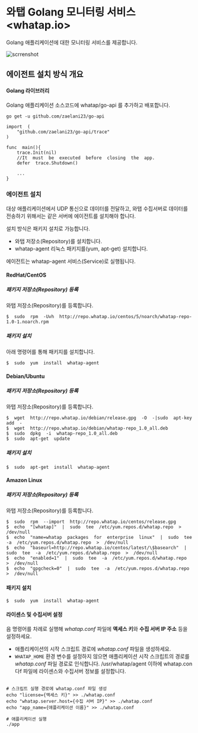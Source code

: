 #  와탭  Golang  모니터링  서비스  <whatap.io>

Golang  애플리케이션에  대한  모니터링  서비스를  제공합니다.

![scrrenshot](https://img.whatap.io/media/images/golang_system.png)


##  에이전트  설치  방식  개요

####  Golang  라이브러리
Golang  애플리케이션  소스코드에  whatap/go-api  를  추가하고  배포합니다.

```  
go get -u github.com/zaelani23/go-api
```

```
import  (
	"github.com/zaelani23/go-api/trace"
)

func  main(){
	trace.Init(nil)
	//It  must  be  executed  before  closing  the  app.
	defer  trace.Shutdown()
	
	...  
}
```

###  에이전트  설치

대상  애플리케이션에서  UDP  통신으로  데이터를  전달하고,  와탭  수집서버로  데이터를  전송하기  위해서는  같은  서버에  에이전트를  설치해야  합니다.

설치  방식은  패키지  설치로  가능합니다.

*  와탭  저장소(Repository)를  설치합니다.
*  whatap-agent  리눅스  패키지를(yum,  apt-get)  설치합니다.

에이전트는  whatap-agent  서비스(Service)로  실행됩니다.

####  RedHat/CentOS

#####  패키지  저장소(Repository)  등록

와탭  저장소(Repository)를  등록합니다.
```
$  sudo  rpm  -Uvh  http://repo.whatap.io/centos/5/noarch/whatap-repo-1.0-1.noarch.rpm
```
 #####  패키지  설치

아래  명령어를  통해  패키지를  설치합니다.

```
$  sudo  yum  install  whatap-agent
```

####  Debian/Ubuntu
#####  패키지  저장소(Repository)  등록

와탭  저장소(Repository)를  등록합니다.

```
$  wget  http://repo.whatap.io/debian/release.gpg  -O  -|sudo  apt-key  add  -
$  wget  http://repo.whatap.io/debian/whatap-repo_1.0_all.deb
$  sudo  dpkg  -i  whatap-repo_1.0_all.deb
$  sudo  apt-get  update
```

#####  패키지  설치

```
$  sudo  apt-get  install  whatap-agent
```
  
####  Amazon  Linux
#####  패키지  저장소(Repository)  등록

와탭  저장소(Repository)를  등록합니다.
```
$  sudo  rpm  --import  http://repo.whatap.io/centos/release.gpg  
$  echo  "[whatap]"  |  sudo  tee  /etc/yum.repos.d/whatap.repo  >  /dev/null  
$  echo  "name=whatap  packages  for  enterprise  linux"  |  sudo  tee  -a  /etc/yum.repos.d/whatap.repo  >  /dev/null  
$  echo  "baseurl=http://repo.whatap.io/centos/latest/\$basearch"  |  sudo  tee  -a  /etc/yum.repos.d/whatap.repo  >  /dev/null
$  echo  "enabled=1"  |  sudo  tee  -a  /etc/yum.repos.d/whatap.repo  >  /dev/null  
$  echo  "gpgcheck=0"  |  sudo  tee  -a  /etc/yum.repos.d/whatap.repo  >  /dev/null
```

####  패키지  설치

```
$  sudo  yum  install  whatap-agent
```  

####  라이센스  및  수집서버  설정

음 명령어를 차례로 실행해 *whatap.conf* 파일에 **액세스 키**와 **수집 서버 IP 주소** 등을 설정하세요.

- 애플리케이션의 시작 스크립트 경로에 *whatap.conf* 파일을 생성하세요.
- `WHATAP_HOME` 환경 변수를 설정하지 않으면 애플리케이션 시작 스크립트의 경로를 *whatap.conf* 파일 경로로 인식합니다.
/usr/whatap/agent  이하에  whatap.con다f  파일에  라이센스와  수집서버  정보를  설정합니다.  

```

# 스크립트 실행 경로에 whatap.conf 파일 생성
echo "license={액세스 키}" >> ./whatap.conf
echo "whatap.server.host={수집 서버 IP}" >> ./whatap.conf
echo "app_name={애플리케이션 이름}" >> ./whatap.conf

# 애플리케이션 실행
./app  

```